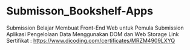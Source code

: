 # Submisson_Bookshelf-Apps
Submission 	Belajar Membuat Front-End Web untuk Pemula
Submission Aplikasi Pengelolaan Data Menggunakan DOM dan Web Storage
Link Sertifikat : https://www.dicoding.com/certificates/MRZM4909LXYQ
